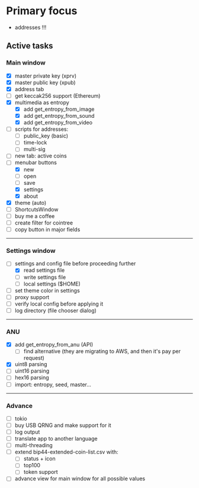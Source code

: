 # Primary focus

- addresses !!!

## Active tasks


### Main window

- [x] master private key (xprv)
- [x] master public key (xpub)
- [x] address tab
- [ ] get keccak256 support (Ethereum)
- [x] multimedia as entropy
    - [x] add get_entropy_from_image
    - [x] add get_entropy_from_sound
    - [x] add get_entropy_from_video
- [ ] scripts for addresses:
    - [ ] public_key (basic)
    - [ ] time-lock
    - [ ] multi-sig
- [ ] new tab: active coins
- [ ] menubar buttons
    - [x] new
    - [ ] open
    - [ ] save
    - [x] settings
    - [x] about
- [x] theme (auto)
- [ ] ShortcutsWindow
- [ ] buy me a coffee
- [ ] create filter for cointree
- [ ] copy button in major fields

---

### Settings window

- [ ] settings and config file before proceeding further
    - [x] read settings file
    - [ ] write settings file
    - [ ] local settings ($HOME)
- [ ] set theme color in settings
- [ ] proxy support
- [ ] verify local config before applying it
- [ ] log directory (file chooser dialog)

---

### ANU
- [x] add get_entropy_from_anu (API)
    - [ ] find alternative (they are migrating to AWS, and then it's pay per request)
- [x] uint8 parsing
- [ ] uint16 parsing
- [ ] hex16 parsing
- [ ] import: entropy, seed, master...

---

### Advance
- [ ] tokio
- [ ] buy USB QRNG and make support for it
- [ ] log output
- [ ] translate app to another language
- [ ] multi-threading
- [ ] extend bip44-extended-coin-list.csv with:
    - [ ] status + icon
    - [ ] top100
    - [ ] token support
- [ ] advance view for main window for all possible values
